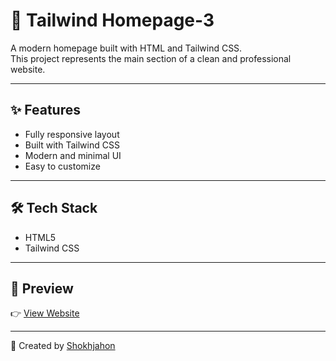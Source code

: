   # 🧡 Tailwind Homepage-3

A modern homepage built with HTML and Tailwind CSS.  
This project represents the main section of a clean and professional website.

---

## ✨ Features
- Fully responsive layout  
- Built with Tailwind CSS  
- Modern and minimal UI  
- Easy to customize  

---

## 🛠️ Tech Stack
- HTML5  
- Tailwind CSS  

---

## 🚀 Preview
👉 [View Website](https://QalandarovShokhjahon.github.io/tailwind-homepage-3/)

---

🧡 Created by [Shokhjahon](https://github.com/QalandarovShokhjahon)
